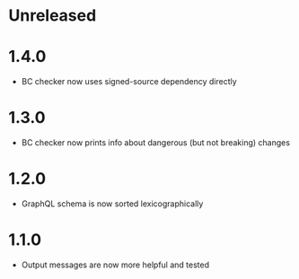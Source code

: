 # Unreleased

# 1.4.0
- BC checker now uses signed-source dependency directly

# 1.3.0
- BC checker now prints info about dangerous (but not breaking) changes

# 1.2.0
- GraphQL schema is now sorted lexicographically

# 1.1.0
- Output messages are now more helpful and tested
